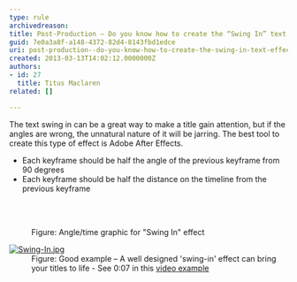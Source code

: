 ```yaml
---
type: rule
archivedreason: 
title: Post-Production – Do you know how to create the “Swing In” text effect?
guid: 7e0a3a8f-a148-4372-82d4-8143fbd1edce
uri: post-production--do-you-know-how-to-create-the-swing-in-text-effect
created: 2013-03-13T14:02:12.0000000Z
authors:
- id: 27
  title: Titus Maclaren
related: []

---
```



<p>The text swing in can be a great way to make a title gain attention, but if the angles are wrong, the unnatural nature of it will be jarring. The best tool to create this type of effect is Adobe After Effects.</p><ul><li>Each keyframe should be half the angle of the previous keyframe from 90 degrees</li><li>Each keyframe should be half the distance on the timeline from the previous keyframe</li></ul>
<br><excerpt class='endintro'></excerpt><br>
<dl class="image"><dt> 
      <img src="/DesignandPresentation/RulesToBetterVideoRecording/PublishingImages/swing-in-effect.jpg" alt="" /> 
   </dt><dd>Figure&#58; Angle/time graphic for &quot;Swing In&quot; effect</dd></dl><dl class="goodImage"><dt> 
      <a href="http&#58;//youtu.be/0ugMkda9IBw?t=7s"><img alt="Swing-In.jpg" src="/DesignandPresentation/RulesToBetterVideoRecording/PublishingImages/Swing-In.jpg" /> </a>
   </dt>
   <dd>Figure&#58; Good example – A well designed 'swing-in' effect can bring your titles to life - See 0&#58;07 in this 
      <a href="http&#58;//youtu.be/0ugMkda9IBw?t=7s">video example</a></dd></dl>


